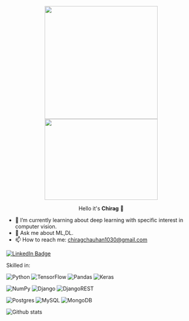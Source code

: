 <p align="center"><img src="https://media.giphy.com/media/p4NLw3I4U0idi/giphy.gif" width="300">      <img src="https://media.giphy.com/media/gutZ5Pm6Xl62eIf5RZ/giphy.gif" height="215" width="300"></p>
<p align="center">Hello it's <strong>Chirag</strong> 👋</p>

- 🌱 I’m currently learning about deep learning with specific interest in computer vision.
- 💬 Ask me about ML,DL.  
- 📫 How to reach me: chiragchauhan1030@gmail.com

[![LinkedIn Badge](https://img.shields.io/badge/LinkedIn-Profile-informational?style=flat&logo=linkedin&logoColor=white&color=0D76A8)](https://www.linkedin.com/in/chirag-chauhan-9a220a195/)
  
Skilled in:

<img alt="Python" src="https://img.shields.io/badge/python-%2314354C.svg?style=for-the-badge&logo=python&logoColor=white"/> <img alt="TensorFlow" src="https://img.shields.io/badge/TensorFlow-%23FF6F00.svg?style=for-the-badge&logo=TensorFlow&logoColor=white" />  <img alt="Pandas" src="https://img.shields.io/badge/pandas-%23150458.svg?style=for-the-badge&logo=pandas&logoColor=white" />  <img alt="Keras" src="https://img.shields.io/badge/Keras-%23D00000.svg?style=for-the-badge&logo=Keras&logoColor=white"/>

<img alt="NumPy" src="https://img.shields.io/badge/numpy-%23013243.svg?style=for-the-badge&logo=numpy&logoColor=white" /> <img alt="Django" src="https://img.shields.io/badge/django-%23092E20.svg?style=for-the-badge&logo=django&logoColor=white"/> <img alt="DjangoREST" src="https://img.shields.io/badge/DJANGO-REST-ff1709?style=for-the-badge&logo=django&logoColor=white&color=ff1709&labelColor=gray"/>

<img alt="Postgres" src ="https://img.shields.io/badge/postgres-%23316192.svg?style=for-the-badge&logo=postgresql&logoColor=white"/>  <img alt="MySQL" src="https://img.shields.io/badge/mysql-%2300f.svg?style=for-the-badge&logo=mysql&logoColor=white"/> <img alt="MongoDB" src ="https://img.shields.io/badge/MongoDB-%234ea94b.svg?style=for-the-badge&logo=mongodb&logoColor=white"/>

![Github stats](https://github-readme-stats.vercel.app/api?username=ChiragChauhan4579&theme=radical)


